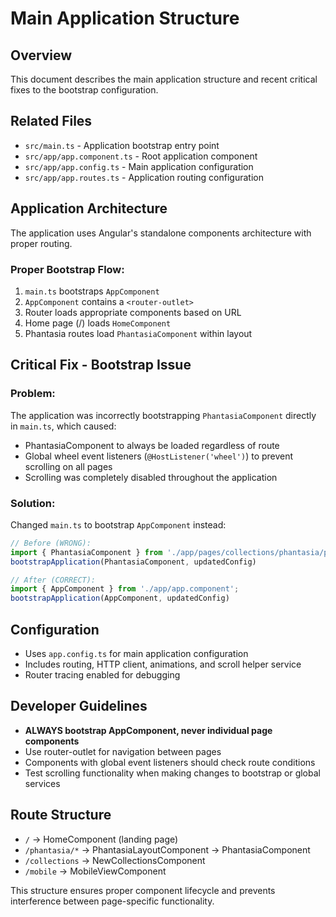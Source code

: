 # Main Application Structure

## Overview
This document describes the main application structure and recent critical fixes to the bootstrap configuration.

## Related Files
- `src/main.ts` - Application bootstrap entry point
- `src/app/app.component.ts` - Root application component
- `src/app/app.config.ts` - Main application configuration
- `src/app/app.routes.ts` - Application routing configuration

## Application Architecture
The application uses Angular's standalone components architecture with proper routing.

### Proper Bootstrap Flow:
1. `main.ts` bootstraps `AppComponent`
2. `AppComponent` contains a `<router-outlet>` 
3. Router loads appropriate components based on URL
4. Home page (/) loads `HomeComponent`
5. Phantasia routes load `PhantasiaComponent` within layout

## Critical Fix - Bootstrap Issue
### Problem:
The application was incorrectly bootstrapping `PhantasiaComponent` directly in `main.ts`, which caused:
- PhantasiaComponent to always be loaded regardless of route
- Global wheel event listeners (`@HostListener('wheel')`) to prevent scrolling on all pages
- Scrolling was completely disabled throughout the application

### Solution:
Changed `main.ts` to bootstrap `AppComponent` instead:
```typescript
// Before (WRONG):
import { PhantasiaComponent } from './app/pages/collections/phantasia/phantasia.component';
bootstrapApplication(PhantasiaComponent, updatedConfig)

// After (CORRECT):
import { AppComponent } from './app/app.component';
bootstrapApplication(AppComponent, updatedConfig)
```

## Configuration
- Uses `app.config.ts` for main application configuration
- Includes routing, HTTP client, animations, and scroll helper service
- Router tracing enabled for debugging

## Developer Guidelines
- **ALWAYS bootstrap AppComponent, never individual page components**
- Use router-outlet for navigation between pages
- Components with global event listeners should check route conditions
- Test scrolling functionality when making changes to bootstrap or global services

## Route Structure
- `/` → HomeComponent (landing page)
- `/phantasia/*` → PhantasiaLayoutComponent → PhantasiaComponent
- `/collections` → NewCollectionsComponent
- `/mobile` → MobileViewComponent

This structure ensures proper component lifecycle and prevents interference between page-specific functionality. 